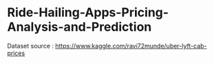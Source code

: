 # Ride-Hailing-Apps-Pricing-Analysis-and-Prediction
Dataset source : https://www.kaggle.com/ravi72munde/uber-lyft-cab-prices
